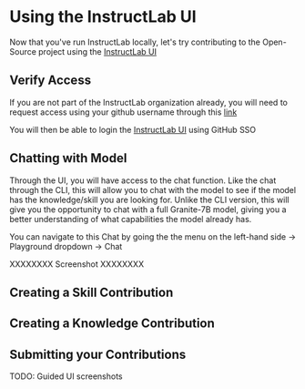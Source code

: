 # Using the InstructLab UI

Now that you've run InstructLab locally, let's try contributing to the Open-Source project using the [InstructLab UI](https://qa.ui.instructlab.ai/)

## Verify Access

If you are not part of the InstructLab organization already, you will need to request access using your github username
through this [link](https://instructlab-inviter-instructlab-public-inviter.qa-ui-instructlab-ai-0e3e0ef4c9c6d831e8aa6fe01f33bfc4-0000.us-south.containers.appdomain.cloud/)

You will then be able to login the [InstructLab UI](https://qa.ui.instructlab.ai/) using GitHub SSO

## Chatting with Model

Through the UI, you will have access to the chat function. Like the chat through the CLI, this will allow you to chat with the model
to see if the model has the knowledge/skill you are looking for. Unlike the CLI version, this will give you the opportunity to chat
with a full Granite-7B model, giving you a better understanding of what capabilities the model already has.

You can navigate to this Chat by going the the menu on the left-hand side -> Playground dropdown -> Chat

XXXXXXXX
Screenshot
XXXXXXXX

## Creating a Skill Contribution

## Creating a Knowledge Contribution

## Submitting your Contributions


TODO: Guided UI screenshots


